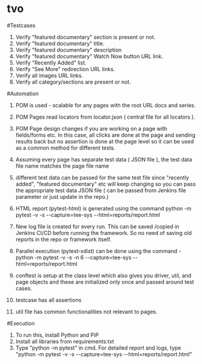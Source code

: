 # tvo

#Testcases
  1) Verify "featured documentary" section is present or not.
  2) Verify "featured documentary" title.
  3) Verify "featured documentary" description
  4) Verify "featured documentary" Watch Now button URL link.
  5) Verify "Recently Added" list.
  6) Verify "See More" redirection URL links.
  7) Verify all images URL links.
  8) Verify all category/sections are present or not. 


#Automation
  1) POM is used - scalable for any pages with the root URL docs and series.
  2) POM Pages read locators from locator.json ( central file for all locators ).
  3) POM Page design changes if you are working on a page with fields/forms etc. In this case, all clicks are done at the page and sending results back but no assertion is done at the page level so it can be used as a common method for different tests. 
  4) Assuming every page has separate test data ( JSON file ), the test data file name matches the page file name
  5) different test data can be passed for the same test file since "recently added", "featured documentary" etc will keep changing  so you can pass the appropriate test data JSON file ( can be passed from Jenkins file parameter or just update in the repo.)
  
  6) HTML report (pytest-html) is generated using the command  python -m pytest -v -s  --capture=tee-sys  --html=reports/report.html
  7) New log file is created for every run. This can be saved /copied in Jenkins CI/CD before running the framework. So no need of saving old reports in the repo or framework itself.
  8) Parallel execution (pytest-xdist) can be done using the command - python -m pytest -v -s  -n 6  --capture=tee-sys  --html=reports/report.html
  9) conftest is setup at the class level which also gives you driver, util, and page objects and these are initialized only once and passed around test cases.
  10) testcase has all assertions
  11) util file has common functionalities not relevant to pages. 
  
#Execution
  1) To run this, install Python and PiP
  2) Install all libraries from requirements.txt
  3) Type "python -m pytest" in cmd. For detailed report and logs, type "python -m pytest -v -s   --capture=tee-sys  --html=reports/report.html"



     
